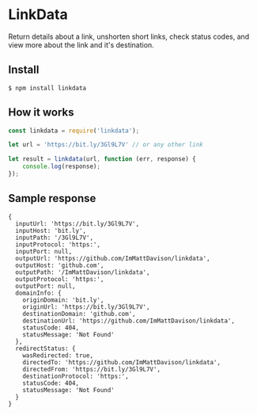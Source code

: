 # LinkData

Return details about a link, unshorten short links, check status codes, and view more about the link and it's destination.

## Install

```$ npm install linkdata```

## How it works

```js
const linkdata = require('linkdata');

let url = 'https://bit.ly/3Gl9L7V' // or any other link

let result = linkdata(url, function (err, response) {
    console.log(response);
});
```

## Sample response

```
{
  inputUrl: 'https://bit.ly/3Gl9L7V',
  inputHost: 'bit.ly',
  inputPath: '/3Gl9L7V',
  inputProtocol: 'https:',
  inputPort: null,
  outputUrl: 'https://github.com/ImMattDavison/linkdata',
  outputHost: 'github.com',
  outputPath: '/ImMattDavison/linkdata',
  outputProtocol: 'https:',
  outputPort: null,
  domainInfo: {
    originDomain: 'bit.ly',
    originUrl: 'https://bit.ly/3Gl9L7V',
    destinationDomain: 'github.com',
    destinationUrl: 'https://github.com/ImMattDavison/linkdata',
    statusCode: 404,
    statusMessage: 'Not Found'
  },
  redirectStatus: {
    wasRedirected: true,
    directedTo: 'https://github.com/ImMattDavison/linkdata',
    directedFrom: 'https://bit.ly/3Gl9L7V',
    destinationProtocol: 'https:',
    statusCode: 404,
    statusMessage: 'Not Found'
  }
}
```
